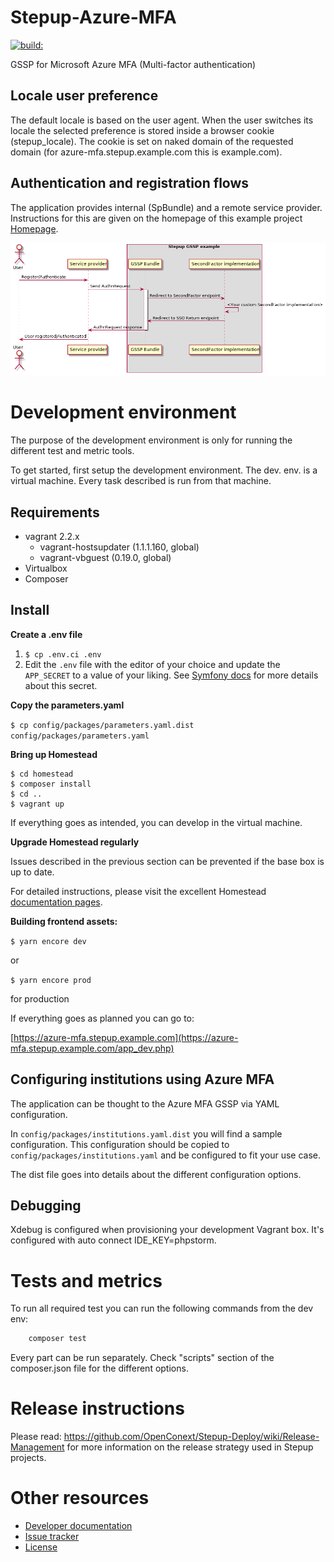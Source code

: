 Stepup-Azure-MFA
===================

<a href="#">
    <img src="https://travis-ci.org/OpenConext/Stepup-Azure-MFA.svg?branch=develop" alt="build:">
</a></br>

GSSP for Microsoft Azure MFA (Multi-factor authentication)

Locale user preference
----------------------

The default locale is based on the user agent. When the user switches its locale the selected preference is stored inside a
browser cookie (stepup_locale). The cookie is set on naked domain of the requested domain (for azure-mfa.stepup.example.com this is example.com).

Authentication and registration flows
-------------------------------------

The application provides internal (SpBundle) and a remote service provider. Instructions for this are given 
on the homepage of this example project [Homepage](https://azure-mfa.stepup.example.com/app_dev.php/).

![flow](docs/flow.png)
<!---
regenerate docs/flow.png with `plantum1 README.md` or with http://www.plantuml.com/plantuml
@startuml docs/flow
actor User
participant "Service provider" as SP
box "Stepup Azure MFA"
participant "GSSP Bundle" as IdP
participant "SecondFactor implementation" as App
end box
User -> SP: Register/Authenticate
SP -> IdP: Send AuthnRequest
activate IdP
IdP -> App: Redirect to SecondFactor endpoint
App -> App: <Your custom SecondFactor implementation>
App -> IdP: Redirect to SSO Return endpoint
IdP -> SP: AuthnRequest response
deactivate IdP
SP -> User: User registered/Authenticated
@enduml
--->

Development environment
======================

The purpose of the development environment is only for running the different test and metric tools.

To get started, first setup the development environment. The dev. env. is a virtual machine. Every task described is run
from that machine.  

Requirements
-------------------
- vagrant 2.2.x
    - vagrant-hostsupdater (1.1.1.160, global)
    - vagrant-vbguest (0.19.0, global)
- Virtualbox
- Composer

Install
-------------------
**Create a .env file**

1. `$ cp .env.ci .env`
1. Edit the `.env` file with the editor of your choice and update the `APP_SECRET` to a value of your liking. See [Symfony docs](https://symfony.com/doc/current/reference/configuration/framework.html#secret) for more details about this secret. 


**Copy the parameters.yaml**

`$ cp config/packages/parameters.yaml.dist config/packages/parameters.yaml`

**Bring up Homestead**

```
$ cd homestead
$ composer install
$ cd ..
$ vagrant up
```

If everything goes as intended, you can develop in the virtual machine.

**Upgrade Homestead regularly**

Issues described in the previous section can be prevented if the base box is up to date.

For detailed instructions, please visit the excellent Homestead [documentation pages](https://laravel.com/docs/5.8/homestead#updating-homestead).

**Building frontend assets:**

`$ yarn encore dev` 

or 

`$ yarn encore prod` 

for production 


If everything goes as planned you can go to:

[https://azure-mfa.stepup.example.com](https://azure-mfa.stepup.example.com/app_dev.php)


Configuring institutions using Azure MFA 
----------

The application can be thought to the Azure MFA GSSP via YAML configuration.

In `config/packages/institutions.yaml.dist` you will find a sample configuration. This configuration should be copied to
`config/packages/institutions.yaml` and be configured to fit your use case.

The dist file goes into details about the different configuration options.

Debugging
-------------------
Xdebug is configured when provisioning your development Vagrant box. 
It's configured with auto connect IDE_KEY=phpstorm. 

Tests and metrics
======================

To run all required test you can run the following commands from the dev env:

```bash 
    composer test 
```

Every part can be run separately. Check "scripts" section of the composer.json file for the different options.

Release instructions
=====================

Please read: https://github.com/OpenConext/Stepup-Deploy/wiki/Release-Management for more information on the release strategy used in Stepup projects.

Other resources
======================

 - [Developer documentation](docs/index.md)
 - [Issue tracker](https://www.pivotaltracker.com/n/projects/1163646)
 - [License](LICENSE)
